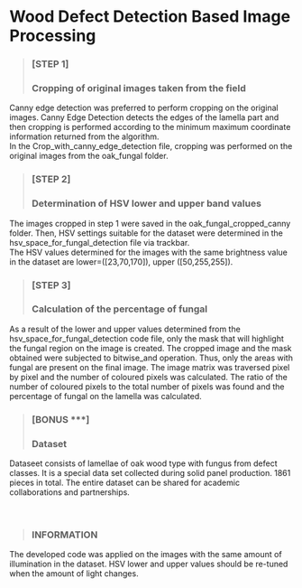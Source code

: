 
# Wood Defect Detection Based Image Processing

> <h3> [STEP 1] </h3>
> <h3> Cropping of original images taken from the field </h3>

Canny edge detection was preferred to perform cropping on the original images. Canny Edge Detection detects the edges of the lamella part and then cropping is performed according to the minimum maximum coordinate information returned from the algorithm.<br>
In the Crop_with_canny_edge_detection file, cropping was performed on the original images from the oak_fungal folder.


> <h3> [STEP 2] </h3>
> <h3> Determination of HSV lower and upper band values </h3>

The images cropped in step 1 were saved in the oak_fungal_cropped_canny folder. Then, HSV settings suitable for the dataset were determined in the hsv_space_for_fungal_detection file via trackbar. <br>
The HSV values determined for the images with the same brightness value in the dataset are lower=([23,70,170]), upper ([50,255,255]).

> <h3> [STEP 3] </h3>
> <h3> Calculation of the percentage of fungal </h3>

As a result of the lower and upper values determined from the hsv_space_for_fungal_detection code file, only the mask that will highlight the fungal region on the image is created. The cropped image and the mask obtained were subjected to bitwise_and operation. Thus, only the areas with fungal are present on the final image.
The image matrix was traversed pixel by pixel and the number of coloured pixels was calculated. The ratio of the number of coloured pixels to the total number of pixels was found and the percentage of fungal on the lamella was calculated.

> <h3> [BONUS ***] </h3>
> <h3> Dataset </h3>
Dataseet consists of lamellae of oak wood type with fungus from defect classes. It is a special data set collected during solid panel production. 1861 pieces in total.
The entire dataset can be shared for academic collaborations and partnerships.
<br>
<br>
<br>

> <h3> INFORMATION </h3>
The developed code was applied on the images with the same amount of illumination in the dataset. HSV lower and upper values should be re-tuned when the amount of light changes.
